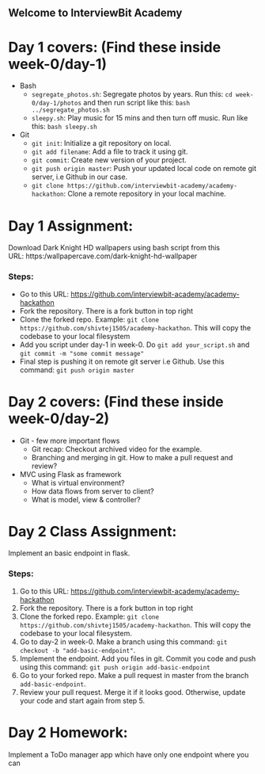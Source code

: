 ## Welcome to InterviewBit Academy

# Day 1 covers: (Find these inside week-0/day-1)
* Bash
    * `segregate_photos.sh`: Segregate photos by years. Run this: `cd week-0/day-1/photos` and then run script like this: `bash ../segregate_photos.sh`
    * `sleepy.sh`: Play music for 15 mins and then turn off music. Run like this: `bash sleepy.sh`
* Git
    * `git init`: Initialize a git repository on local.
    * `git add filename`: Add a file to track it using git.
    * `git commit`: Create new version of your project.
    * `git push origin master`: Push your updated local code on remote git server, i.e Github in our case.
    * `git clone https://github.com/interviewbit-academy/academy-hackathon`: Clone a remote repository in your local machine.

# Day 1 Assignment:
Download Dark Knight HD wallpapers using bash script from this URL: https:/wallpapercave.com/dark-knight-hd-wallpaper

### Steps:
* Go to this URL: https://github.com/interviewbit-academy/academy-hackathon
* Fork the repository. There is a fork button in top right
* Clone the forked repo. Example: `git clone https://github.com/shivtej1505/academy-hackathon`. This will copy the codebase to your local filesystem
* Add you script under day-1 in week-0. Do `git add your_script.sh` and `git commit -m "some commit message"`
* Final step is pushing it on remote git server i.e Github. Use this command: `git push origin master`

# Day 2 covers: (Find these inside week-0/day-2)
* Git - few more important flows
    * Git recap: Checkout archived video for the example.
    * Branching and merging in git. How to make a pull request and review?
* MVC using Flask as framework
    * What is virtual environment?
    * How data flows from server to client?
    * What is model, view & controller?

# Day 2 Class Assignment:
Implement an basic endpoint in flask.

### Steps:
1. Go to this URL: https://github.com/interviewbit-academy/academy-hackathon
2. Fork the repository. There is a fork button in top right
3. Clone the forked repo. Example: `git clone https://github.com/shivtej1505/academy-hackathon`. This will copy the codebase to your local filesystem.
4. Go to day-2 in week-0. Make a branch using this command: `git checkout -b "add-basic-endpoint"`.
5. Implement the endpoint. Add you files in git. Commit you code and push using this command: `git push origin add-basic-endpoint`
6. Go to your forked repo. Make a pull request in master from the branch `add-basic-endpoint`.
7. Review your pull request. Merge it if it looks good. Otherwise, update your code and start again from step 5.


# Day 2 Homework:
Implement a ToDo manager app which have only one endpoint where you can 
